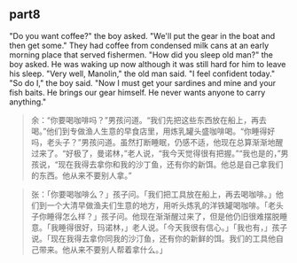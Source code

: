 ## part8

"Do you want coffee?" the boy asked. "We'll put the gear in the boat and then get some." They had coffee from condensed milk cans at an early morning place that served fishermen. "How did you sleep old man?" the boy asked. He was waking up now although it was still hard for him to leave his sleep. "Very well, Manolin," the old man said. "I feel confident today." "So do I," the boy said. "Now I must get your sardines and mine and your fish baits. He brings our gear himself. He never wants anyone to carry anything."
> 余：“你要喝咖啡吗？”男孩问道。“我们先把这些东西放在船上，再去喝。”他们到专做渔人生意的早食店里，用炼乳罐头盛咖啡喝。“你睡得好吗，老头子？”男孩问道。虽然打断睡眠，仍感不适，他现在总算渐渐地醒过来了。“好极了，曼诺林，”老人说，“我今天觉得很有把握。”“我也是的，”男孩说，“现在我得去拿你和我的沙丁鱼，还有你的新饵。他总是自己拿我们的东西。他从来不要别人拿。”

> 张：「你要喝咖啡么？」孩子问。「我们把工具放在船上，再去喝咖啡。」他们到一个大清早做渔夫们生意的地方，用听头炼乳的洋铁罐喝咖啡。「老头子你睡得怎么样？」孩子问。他现在渐渐醒过来了，但是他仍旧很难摆脱睡意。「我睡得很好，玛诺林，」老人说。「今天我很有信心。」「我也有，」孩子说。「现在我得去拿你同我的沙汀鱼，还有你的新鲜的饵。我们的工具他自己带来。他从来不要别人帮着拿什么。」
